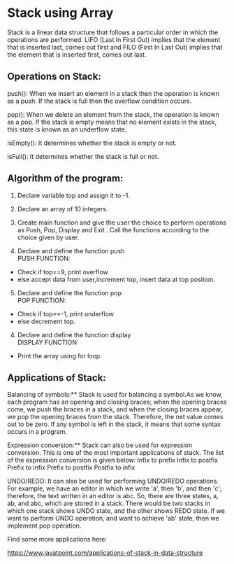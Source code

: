 
# Stack using Array
Stack is a linear data structure that follows a particular order in which the operations are performed. LIFO (Last In First Out) implies that the element that is inserted last, comes out first and FILO (First In Last Out) implies that the element that is inserted first, comes out last.


## Operations on Stack:

push(): When we insert an element in a stack then the operation is known as a push. If the stack is full then the overflow condition occurs.

pop(): When we delete an element from the stack, the operation is known as a pop. If the stack is empty means that no element exists in the stack, this state is known as an underflow state.



isEmpty(): It determines whether the stack is empty or not.

isFull(): It determines whether the stack is full or not.

## Algorithm of the program:

1. Declare variable top and assign it to -1.

2. Declare an array of 10 integers.

3. Create main function and give the user the choice to perform operations as Push, Pop, Display and Exit . Call the functions according to the choice given by user.

4. Declare and define the function push<br>
 PUSH FUNCTION:
- Check if top==9, print overflow 
- else accept data from user,increment top, insert data at top position.

5. Declare and define the function pop<br>
POP FUNCTION:
- Check if top==-1, print underflow
- else decrement top.

4. Declare and define the function display<br>
DISPLAY FUNCTION:
- Print the array using for loop.


## Applications of Stack:

Balancing of symbols:** Stack is used for balancing a symbol.As we know, each program has an opening and closing braces; when the opening braces come, we push the braces in a stack, and when the closing braces appear, we pop the opening braces from the stack. Therefore, the net value comes out to be zero. If any symbol is left in the stack, it means that some syntax occurs in a program.

Expression conversion:** Stack can also be used for expression conversion. This is one of the most important applications of stack. The list of the expression conversion is given below:
Infix to prefix
Infix to postfix
Prefix to infix
Prefix to postfix
Postfix to infix

UNDO/REDO: It can also be used for performing UNDO/REDO operations. For example, we have an editor in which we write 'a', then 'b', and then 'c'; therefore, the text written in an editor is abc. So, there are three states, a, ab, and abc, which are stored in a stack. There would be two stacks in which one stack shows UNDO state, and the other shows REDO state.
If we want to perform UNDO operation, and want to achieve 'ab' state, then we implement pop operation.

Find some more applications here:

https://www.javatpoint.com/applications-of-stack-in-data-structure


